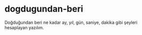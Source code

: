 # dogdugundan-beri
Doğduğundan beri ne kadar ay, yıl, gün, saniye, dakika gibi şeyleri hesaplayan yazılım.

